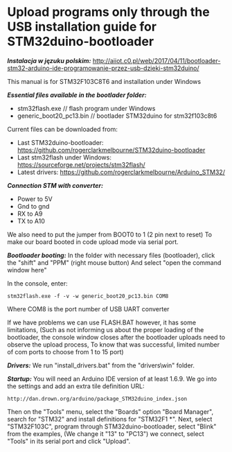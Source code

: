 # Upload programs only through the USB installation guide for STM32duino-bootloader

***Instalacja w jęzuku polskim:***
http://aiiot.c0.pl/web/2017/04/11/bootloader-stm32-arduino-ide-programowanie-przez-usb-dzieki-stm32duino/

This manual is for STM32F103C8T6 and installation under Windows

***Essential files available in the bootlader folder:***
* stm32flash.exe // flash program under Windows
* generic_boot20_pc13.bin // bootlader STM32duino for stm32f103c8t6

Current files can be downloaded from:
* Last STM32duino-bootloader:
https://github.com/rogerclarkmelbourne/STM32duino-bootloader
* Last stm32flash under Windows:
https://sourceforge.net/projects/stm32flash/
* Latest drivers:
https://github.com/rogerclarkmelbourne/Arduino_STM32/

***Connection STM with converter:***
* Power to 5V
* Gnd to gnd
* RX to A9
* TX to A10

We also need to put the jumper from BOOT0 to 1 (2 pin next to reset)
To make our board booted in code upload mode via serial port.

***Bootloader booting:***
In the folder with necessary files (bootloader), click the "shift" and "PPM" (right mouse button)
And select "open the command window here"

In the console, enter:
```
stm32flash.exe -f -v -w generic_boot20_pc13.bin COM8 
```
Where COM8 is the port number of USB UART converter

If we have problems we can use FLASH.BAT however, it has some limitations,
(Such as not informing us about the proper loading of the bootloader, the console window closes after the bootloader uploads need to observe the upload process,
To know that was successful, limited number of com ports to choose from 1 to 15 port)

***Drivers:***
We run "install_drivers.bat" from the "drivers\win" folder.

***Startup:***
You will need an Arduino IDE version of at least 1.6.9.
We go into the settings and add an extra tile definition URL: 
```
http://dan.drown.org/arduino/package_STM32duino_index.json
```
Then on the "Tools" menu, select the "Boards" option "Board Manager", search for "STM32" and install definitions for "STM32F1 *".
Next, select "STM32F103C", program through STM32duino-bootloader, select "Blink" from the examples,
(We change it "13" to "PC13") we connect, select "Tools" in its serial port and click "Upload".
